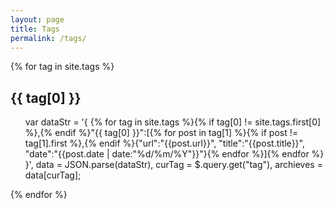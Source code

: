 ```yaml
---
layout: page
title: Tags
permalink: /tags/
---
```


{% for tag in site.tags %} 
  <h2 id="{{ tag[0] }}-ref">{{ tag[0] }}</h2>
  <ul>
	var dataStr = '{ {% for tag in site.tags %}{% if tag[0] != site.tags.first[0] %},{% endif %}"{{ tag[0] }}":[{% for post in tag[1] %}{% if post != tag[1].first %},{% endif %}{"url":"{{post.url}}", "title":"{{post.title}}", "date":"{{post.date | date:"%d/%m/%Y"}}"}{% endfor %}]{% endfor %} }',
    data = JSON.parse(dataStr),
    curTag = $.query.get("tag"),
    archieves = data[curTag];
  </ul>
{% endfor %}